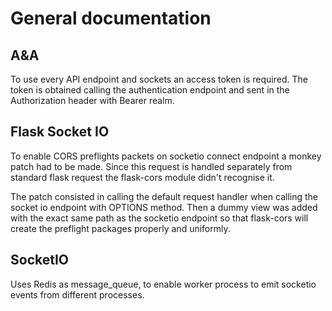 # General documentation

## A&A

To use every API endpoint and sockets an access token is required.
The token is obtained calling the authentication endpoint and sent
in the Authorization header with Bearer realm.

## Flask Socket IO

To enable CORS preflights packets on socketio connect endpoint a monkey
patch had to be made. Since this request is handled separately from
standard flask request the flask-cors module didn't recognise it.

The patch consisted in calling the default request handler when calling
the socket io endpoint with OPTIONS method. Then a dummy view was added
with the exact same path as the socketio endpoint so that flask-cors
will create the preflight packages properly and uniformly.

## SocketIO

Uses Redis as message_queue, to enable worker process to emit socketio
events from different processes.